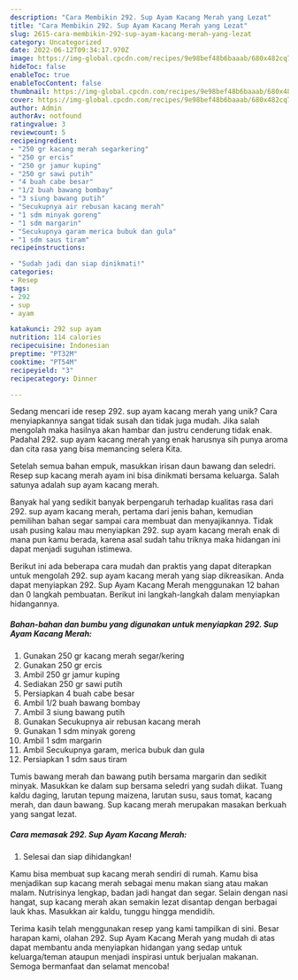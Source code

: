```yaml
---
description: "Cara Membikin 292. Sup Ayam Kacang Merah yang Lezat"
title: "Cara Membikin 292. Sup Ayam Kacang Merah yang Lezat"
slug: 2615-cara-membikin-292-sup-ayam-kacang-merah-yang-lezat
category: Uncategorized
date: 2022-06-12T09:34:17.970Z
image: https://img-global.cpcdn.com/recipes/9e98bef48b6baaab/680x482cq70/292-sup-ayam-kacang-merah-foto-resep-utama.jpg
hideToc: false
enableToc: true
enableTocContent: false
thumbnail: https://img-global.cpcdn.com/recipes/9e98bef48b6baaab/680x482cq70/292-sup-ayam-kacang-merah-foto-resep-utama.jpg
cover: https://img-global.cpcdn.com/recipes/9e98bef48b6baaab/680x482cq70/292-sup-ayam-kacang-merah-foto-resep-utama.jpg
author: Admin
authorAv: notfound
ratingvalue: 3
reviewcount: 5
recipeingredient:
- "250 gr kacang merah segarkering"
- "250 gr ercis"
- "250 gr jamur kuping"
- "250 gr sawi putih"
- "4 buah cabe besar"
- "1/2 buah bawang bombay"
- "3 siung bawang putih"
- "Secukupnya air rebusan kacang merah"
- "1 sdm minyak goreng"
- "1 sdm margarin"
- "Secukupnya garam merica bubuk dan gula"
- "1 sdm saus tiram"
recipeinstructions:

- "Sudah jadi dan siap dinikmati!"
categories:
- Resep
tags:
- 292
- sup
- ayam

katakunci: 292 sup ayam 
nutrition: 114 calories
recipecuisine: Indonesian
preptime: "PT32M"
cooktime: "PT54M"
recipeyield: "3"
recipecategory: Dinner

---
```





Sedang mencari ide resep 292. sup ayam kacang merah yang unik? Cara menyiapkannya sangat tidak susah dan tidak juga mudah. Jika salah mengolah maka hasilnya akan hambar dan justru cenderung tidak enak. Padahal 292. sup ayam kacang merah yang enak harusnya sih punya aroma dan cita rasa yang bisa memancing selera Kita.





Setelah semua bahan empuk, masukkan irisan daun bawang dan seledri. Resep sup kacang merah ayam ini bisa dinikmati bersama keluarga. Salah satunya adalah sup ayam kacang merah.

Banyak hal yang sedikit banyak berpengaruh terhadap kualitas rasa dari 292. sup ayam kacang merah, pertama dari jenis bahan, kemudian pemilihan bahan segar sampai cara membuat dan menyajikannya. Tidak usah pusing kalau mau menyiapkan 292. sup ayam kacang merah enak di mana pun kamu berada, karena asal sudah tahu triknya maka hidangan ini dapat menjadi suguhan istimewa.






Berikut ini ada beberapa cara mudah dan praktis yang dapat diterapkan untuk mengolah 292. sup ayam kacang merah yang siap dikreasikan. Anda dapat menyiapkan 292. Sup Ayam Kacang Merah menggunakan 12 bahan dan 0 langkah pembuatan. Berikut ini langkah-langkah dalam menyiapkan hidangannya.

<!--inarticleads1-->

##### Bahan-bahan dan bumbu yang digunakan untuk menyiapkan 292. Sup Ayam Kacang Merah:

1. Gunakan 250 gr kacang merah segar/kering
1. Gunakan 250 gr ercis
1. Ambil 250 gr jamur kuping
1. Sediakan 250 gr sawi putih
1. Persiapkan 4 buah cabe besar
1. Ambil 1/2 buah bawang bombay
1. Ambil 3 siung bawang putih
1. Gunakan Secukupnya air rebusan kacang merah
1. Gunakan 1 sdm minyak goreng
1. Ambil 1 sdm margarin
1. Ambil Secukupnya garam, merica bubuk dan gula
1. Persiapkan 1 sdm saus tiram


Tumis bawang merah dan bawang putih bersama margarin dan sedikit minyak. Masukkan ke dalam sup bersama seledri yang sudah diikat. Tuang kaldu daging, larutan tepung maizena, larutan susu, saus tomat, kacang merah, dan daun bawang. Sup kacang merah merupakan masakan berkuah yang sangat lezat. 

<!--inarticleads2-->

##### Cara memasak 292. Sup Ayam Kacang Merah:


1. Selesai dan siap dihidangkan!

Kamu bisa membuat sup kacang merah sendiri di rumah. Kamu bisa menjadikan sup kacang merah sebagai menu makan siang atau makan malam. Nutrisinya lengkap, badan jadi hangat dan segar. Selain dengan nasi hangat, sup kacang merah akan semakin lezat disantap dengan berbagai lauk khas. Masukkan air kaldu, tunggu hingga mendidih. 

Terima kasih telah menggunakan resep yang kami tampilkan di sini. Besar harapan kami, olahan 292. Sup Ayam Kacang Merah yang mudah di atas dapat membantu anda menyiapkan hidangan yang sedap untuk keluarga/teman ataupun menjadi inspirasi untuk berjualan makanan. Semoga bermanfaat dan selamat mencoba!
